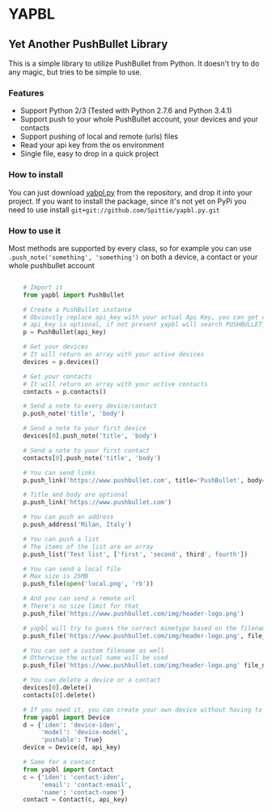 # YAPBL
## Yet Another PushBullet Library

This is a simple library to utilize PushBullet from Python. It doesn't try to do any magic, but tries to be simple to use.

### Features
* Support Python 2/3 (Tested with Python 2.7.6 and Python 3.4.1)
* Support push to your whole PushBullet account, your devices and your contacts
* Support pushing of local and remote (urls) files
* Read your api key from the os environment
* Single file, easy to drop in a quick project

### How to install
You can just download [yabpl.py](https://raw.githubusercontent.com/Spittie/yapbl.py/master/yapbl/yapbl.py) from the repository, and drop it into your project.
If you want to install the package, since it's not yet on PyPi you need to use install ```git+git://github.com/Spittie/yapbl.py.git```

### How to use it
Most methods are supported by every class, so for example you can use ```.push_note('something', 'something')``` on both a device, a contact or your whole pushbullet account

```python

    # Import it
    from yapbl import PushBullet

    # Create a PushBullet instance
    # Obviously replace api_key with your actual Api Key, you can get one from https://www.pushbullet.com/account
    # api_key is optional, if not present yapbl will search PUSHBULLET_API_KEY in os.environ
    p = PushBullet(api_key)

    # Get your devices
    # It will return an array with your active devices
    devices = p.devices()

    # Get your contacts
    # It will return an array with your active contacts
    contacts = p.contacts()

    # Send a note to every device/contact
    p.push_note('title', 'body')

    # Send a note to your first device
    devices[0].push_note('title', 'body')

    # Send a note to your first contact
    contacts[0].push_note('title', 'body')

    # You can send links
    p.push_link('https://www.pushbullet.com', title='PushBullet', body='Testing')

    # Title and body are optional
    p.push_link('https://www.pushbullet.com')

    # You can push an address
    p.push_address('Milan, Italy')

    # You can push a list
    # The items of the list are an array
    p.push_list('Test list', ['first', 'second', third', fourth'])

    # You can send a local file
    # Max size is 25MB
    p.push_file(open('local.png', 'rb'))

    # And you can send a remote url
    # There's no size limit for that
    p.push_file('https://www.pushbullet.com/img/header-logo.png')

    # yapbl will try to guess the correct mimetype based on the filename, but you can always override that
    p.push_file('https://www.pushbullet.com/img/header-logo.png', file_type='image/png')

    # You can set a custom filename as well
    # Otherwise the actual name will be used
    p.push_file('https://www.pushbullet.com/img/header-logo.png' file_name='my awesome image')

    # You can delete a device or a contact
    devices[0].delete()
    contacts[0].delete()

    # If you need it, you can create your own device without having to request if from PushBullet
    from yapbl import Device
    d = {'iden': 'device-iden',
         'model': 'device-model',
         'pushable': True}
    device = Device(d, api_key)

    # Same for a contact
    from yapbl import Contact
    c = {'iden': 'contact-iden',
         'email': 'contact-email',
         'name': 'contact-name'}
    contact = Contact(c, api_key)
```